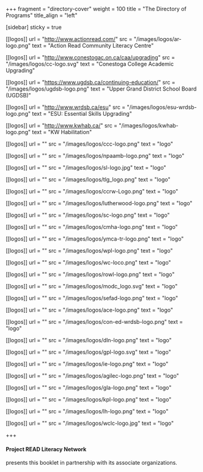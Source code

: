 +++
fragment = "directory-cover"
weight = 100
title = "The Directory of Programs"
title_align = "left"

[sidebar]
  sticky = true
  
[[logos]]
  url = "http://www.actionread.com/"
  src = "/images/logos/ar-logo.png"
  text = "Action Read Community Literacy Centre"

[[logos]]
  url = "http://www.conestogac.on.ca/caa/upgrading"
  src = "/images/logos/cc-logo.svg"
  text = "Conestoga College Academic Upgrading"

[[logos]]
  url = "https://www.ugdsb.ca/continuing-education/"
  src = "/images/logos/ugdsb-logo.png"
  text = "Upper Grand District School Board (UGDSB)"
  
[[logos]]
  url = "http://www.wrdsb.ca/esu"
  src = "/images/logos/esu-wrdsb-logo.png"
  text = "ESU: Essential Skills Upgrading"
  
[[logos]]
  url = "http://www.kwhab.ca/"
  src = "/images/logos/kwhab-logo.png"
  text = "KW Habilitation"
  
[[logos]]
  url = ""
  src = "/images/logos/ccc-logo.png"
  text = "logo"
  
[[logos]]
  url = ""
  src = "/images/logos/npaamb-logo.png"
  text = "logo"
  
[[logos]]
  url = ""
  src = "/images/logos/sl-logo.jpg"
  text = "logo"
  
[[logos]]
  url = ""
  src = "/images/logos/tlg_logo.png"
  text = "logo"
  
[[logos]]
  url = ""
  src = "/images/logos/ccrw-Logo.png"
  text = "logo"
  
[[logos]]
  url = ""
  src = "/images/logos/lutherwood-logo.png"
  text = "logo"
  
[[logos]]
  url = ""
  src = "/images/logos/sc-logo.png"
  text = "logo"  
  
[[logos]]
  url = ""
  src = "/images/logos/cmha-logo.png"
  text = "logo" 

[[logos]]
  url = ""
  src = "/images/logos/ymca-tr-logo.png"
  text = "logo" 

[[logos]]
  url = ""
  src = "/images/logos/wpl-logo.png"
  text = "logo" 
  
[[logos]]
  url = ""
  src = "/images/logos/wc-loco.png"
  text = "logo"   
  
[[logos]]
  url = ""
  src = "/images/logos/rowl-logo.png"
  text = "logo"   
  
[[logos]]
  url = ""
  src = "/images/logos/modc_logo.svg"
  text = "logo"   

[[logos]]
  url = ""
  src = "/images/logos/sefad-logo.png"
  text = "logo"  

[[logos]]
  url = ""
  src = "/images/logos/ace-logo.png"
  text = "logo"  

[[logos]]
  url = ""
  src = "/images/logos/con-ed-wrdsb-logo.png"
  text = "logo"  

[[logos]]
  url = ""
  src = "/images/logos/dln-logo.png"
  text = "logo"  

[[logos]]
  url = ""
  src = "/images/logos/gpl-logo.svg"
  text = "logo"  

[[logos]]
  url = ""
  src = "/images/logos/ie-logo.png"
  text = "logo" 

[[logos]]
  url = ""
  src = "/images/logos/agilec-logo.png"
  text = "logo"  

[[logos]]
  url = ""
  src = "/images/logos/gla-logo.png"
  text = "logo"  

[[logos]]
  url = ""
  src = "/images/logos/kpl-logo.png"
  text = "logo" 

[[logos]]
  url = ""
  src = "/images/logos/lh-logo.png"
  text = "logo"  

[[logos]]
  url = ""
  src = "/images/logos/wclc-logo.jpg"
  text = "logo"  


+++

#### Project READ Literacy Network
presents this booklet in partnership with its associate organizations. 

